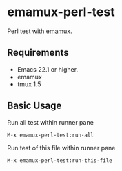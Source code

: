 emamux-perl-test
==================
Perl test with [emamux](https://github.com/syohex/emacs-emamux).


Requirements
------------
* Emacs 22.1 or higher.
* emamux
* tmux 1.5


Basic Usage
-----------

Run all test within runner pane

    M-x emamux-perl-test:run-all

Run test of this file within runner pane

    M-x emamux-perl-test:run-this-file
